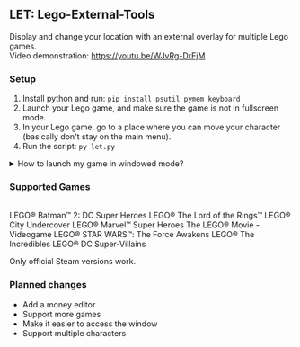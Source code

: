 ## LET: Lego-External-Tools
Display and change your location with an external overlay for multiple Lego games.  
Video demonstration: https://youtu.be/WJvRg-DrFjM

### Setup
1) Install python and run: ```pip install psutil pymem keyboard```
2) Launch your Lego game, and make sure the game is not in fullscreen mode.
3) In your Lego game, go to a place where you can move your character (basically don't stay on the main menu).
4) Run the script: ```py let.py```
<details>
  <summary>How to launch my game in windowed mode?</summary>
  <h2>LEGO® City Undercover & LEGO® STAR WARS™: The Force Awakens & LEGO® The Incredibles & LEGO® DC Super-Villains</h2> In the game options, enable Windowed mode.<br>
  <h2>LEGO® Batman™ 2: DC Super Heroes & LEGO® The Lord of the Rings™ & LEGO® Marvel™ Super Heroes & The LEGO® Movie - Videogame</h2> The only way is to use third party software.<br>
  1) Download and launch <a href="https://sourceforge.net/projects/dxwnd/">DXWnd</a><br>
  2) Press "Edit", then "Add" and select the path of the .exe of the game.<br>
  3) Configure the game in DXWnd so that the game displays at the correct size.<br>
  4) Launch the game.
</details>

### Supported Games
||
|-|
LEGO® Batman™ 2: DC Super Heroes
LEGO® The Lord of the Rings™
LEGO® City Undercover
LEGO® Marvel™ Super Heroes
The LEGO® Movie - Videogame
LEGO® STAR WARS™: The Force Awakens
LEGO® The Incredibles
LEGO® DC Super-Villains

Only official Steam versions work.

### Planned changes
- Add a money editor
- Support more games
- Make it easier to access the window
- Support multiple characters
